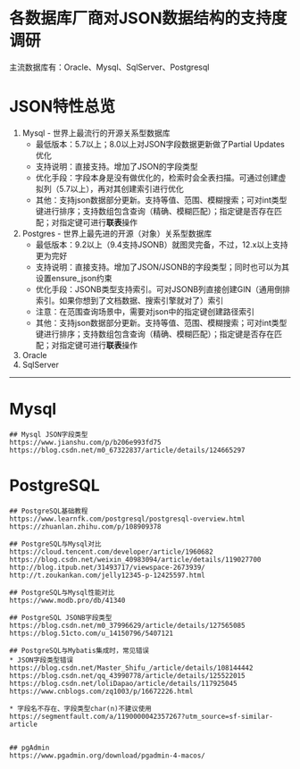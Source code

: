 # 各数据库厂商对JSON数据结构的支持度调研
主流数据库有：Oracle、Mysql、SqlServer、Postgresql

# JSON特性总览
1. Mysql - 世界上最流行的开源关系型数据库
   * 最低版本：5.7以上；8.0以上对JSON字段数据更新做了Partial Updates优化
   * 支持说明：直接支持。增加了JSON的字段类型
   * 优化手段：字段本身是没有做优化的，检索时会全表扫描。可通过创建虚拟列（5.7以上），再对其创建索引进行优化
   * 其他：支持json数据部分更新。支持等值、范围、模糊搜索；可对int类型键进行排序；支持数组包含查询（精确、模糊匹配）；指定键是否存在匹配；对指定键可进行**联表**操作
2. Postgres - 世界上最先进的开源（对象）关系型数据库
   * 最低版本：9.2以上（9.4支持JSONB）就图灵完备，不过，12.x以上支持更为完好
   * 支持说明：直接支持。增加了JSON/JSONB的字段类型；同时也可以为其设置ensure_json约束
   * 优化手段：JSONB类型支持索引。可对JSONB列直接创建GIN（通用倒排索引。如果你想到了文档数据、搜索引擎就对了）索引
   * 注意：在范围查询场景中，需要对json中的指定键创建路径索引
   * 其他：支持json数据部分更新。支持等值、范围、模糊搜索；可对int类型键进行排序；支持数组包含查询（精确、模糊匹配）；指定键是否存在匹配；对指定键可进行**联表**操作
3. Oracle
4. SqlServer


---------------
# Mysql
```
## Mysql JSON字段类型
https://www.jianshu.com/p/b206e993fd75
https://blog.csdn.net/m0_67322837/article/details/124665297
```

# PostgreSQL
```
## PostgreSQL基础教程
https://www.learnfk.com/postgresql/postgresql-overview.html
https://zhuanlan.zhihu.com/p/108909378

## PostgreSQL与Mysql对比
https://cloud.tencent.com/developer/article/1960682
https://blog.csdn.net/weixin_40983094/article/details/119027700
http://blog.itpub.net/31493717/viewspace-2673939/
http://t.zoukankan.com/jelly12345-p-12425597.html

## PostgreSQL与Mysql性能对比
https://www.modb.pro/db/41340

## PostgreSQL JSONB字段类型
https://blog.csdn.net/m0_37996629/article/details/127565085
https://blog.51cto.com/u_14150796/5407121

## PostgreSQL与Mybatis集成时，常见错误
* JSON字段类型错误
https://blog.csdn.net/Master_Shifu_/article/details/108144442
https://blog.csdn.net/qq_43990778/article/details/125522015
https://blog.csdn.net/loliDapao/article/details/117925045
https://www.cnblogs.com/zq1003/p/16672226.html

* 字段名不存在、字段类型char(n)不建议使用
https://segmentfault.com/a/1190000042357267?utm_source=sf-similar-article


## pgAdmin
https://www.pgadmin.org/download/pgadmin-4-macos/
```
